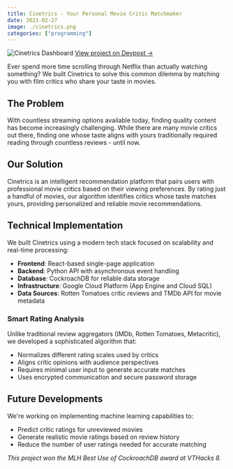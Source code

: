 ```yaml
---
title: Cinetrics - Your Personal Movie Critic Matchmaker
date: 2021-02-27
image: ./cinetrics.png
categories: ["programming"]
---
```


<div class="flex flex-col items-center w-full my-8">
    <img 
        src="/posts/cinetrics/cinetrics.png" 
        alt="Cinetrics Dashboard" 
        class="w-3/4 md:w-2/3 lg:w-1/2 h-auto rounded-lg shadow-lg" 
    />
    <a 
        href="https://devpost.com/software/cinetrics" 
        class="mt-2 text-sm text-blue-300 hover:text-blue-400 italic"
        target="_blank" 
        rel="noopener noreferrer"
    >
        View project on Devpost →
    </a>
</div>

Ever spend more time scrolling through Netflix than actually watching something? We built Cinetrics to solve this common dilemma by matching you with film critics who share your taste in movies.

## The Problem

With countless streaming options available today, finding quality content has become increasingly challenging. While there are many movie critics out there, finding one whose taste aligns with yours traditionally required reading through countless reviews - until now.

## Our Solution

Cinetrics is an intelligent recommendation platform that pairs users with professional movie critics based on their viewing preferences. By rating just a handful of movies, our algorithm identifies critics whose taste matches yours, providing personalized and reliable movie recommendations.

## Technical Implementation

We built Cinetrics using a modern tech stack focused on scalability and real-time processing:

- **Frontend**: React-based single-page application
- **Backend**: Python API with asynchronous event handling
- **Database**: CockroachDB for reliable data storage
- **Infrastructure**: Google Cloud Platform (App Engine and Cloud SQL)
- **Data Sources**: Rotten Tomatoes critic reviews and TMDb API for movie metadata

### Smart Rating Analysis

Unlike traditional review aggregators (IMDb, Rotten Tomatoes, Metacritic), we developed a sophisticated algorithm that:
- Normalizes different rating scales used by critics
- Aligns critic opinions with audience perspectives
- Requires minimal user input to generate accurate matches
- Uses encrypted communication and secure password storage

## Future Developments

We're working on implementing machine learning capabilities to:
- Predict critic ratings for unreviewed movies
- Generate realistic movie ratings based on review history
- Reduce the number of user ratings needed for accurate matching

*This project won the MLH Best Use of CockroachDB award at VTHacks 8.*